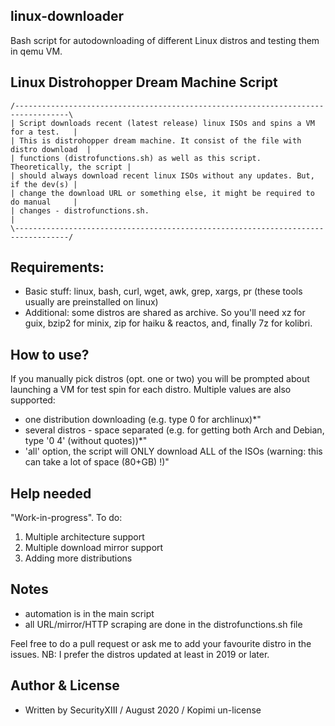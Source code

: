 ## linux-downloader
Bash script for autodownloading of different Linux distros and testing them in qemu VM.

## Linux Distrohopper Dream Machine Script
```
/----------------------------------------------------------------------------------\
| Script downloads recent (latest release) linux ISOs and spins a VM for a test.   |
| This is distrohopper dream machine. It consist of the file with distro download  | 
| functions (distrofunctions.sh) as well as this script. Theoretically, the script | 
| should always download recent linux ISOs without any updates. But, if the dev(s) |
| change the download URL or something else, it might be required to do manual     |
| changes - distrofunctions.sh.                                                    |
\----------------------------------------------------------------------------------/
```

## Requirements: 
* Basic stuff: linux, bash, curl, wget, awk, grep, xargs, pr (these tools usually are preinstalled on linux) 
* Additional: some distros are shared as archive. So you'll need xz for guix, bzip2 for minix, zip for haiku & reactos, and, finally 7z for kolibri.

## How to use?
If you manually pick distros (opt. one or two) you will be prompted about launching a VM for test spin for each distro.
Multiple values are also supported:
* one distribution downloading (e.g. type 0 for archlinux)*"
* several distros - space separated (e.g. for getting both Arch and Debian, type '0 4' (without quotes))*"
* 'all' option, the script will ONLY download ALL of the ISOs (warning: this can take a lot of space (80+GB) !)"

## Help needed
"Work-in-progress". To do:	
1. Multiple architecture support
2. Multiple download mirror support
3. Adding more distributions

## Notes
* automation is in the main script
* all URL/mirror/HTTP scraping are done in the distrofunctions.sh file

Feel free to do a pull request or ask me to add your favourite distro in the issues.
NB: I prefer the distros updated at least in 2019 or later.

## Author & License
* Written by SecurityXIII / August 2020 / Kopimi un-license
